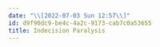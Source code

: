 ```yaml
---
date: "\\[2022-07-03 Sun 12:57\\]"
id: d9f90dc9-be4c-4a2c-9173-cab7c0a53655
title: Indecision Paralysis
---
```


